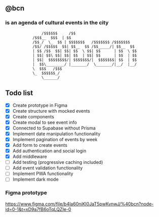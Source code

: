 ## @bcn

### is an agenda of cultural events in the city

                    /$$$$$$     /$$
                /$$$__  $$$  | $$
                /$$_/  \_  $$ | $$$$$$$   /$$$$$$$ /$$$$$$$
                /$$/ /$$$$$  $$| $$__  $$ /$$_____/| $$__  $$
                | $$ /$$  $$| $$| $$  \ $$| $$      | $$  \ $$
                | $$| $$\ $$| $$| $$  | $$| $$      | $$  | $$
                | $$|  $$$$$$$$/| $$$$$$$/|  $$$$$$$| $$  | $$
                |  $$\________/ |_______/  \_______/|__/  |__/
                \  $$$   /$$$
                \_  $$$$$$_/
                    \______/

## Todo list

- [x] Create prototype in Figma
- [x] Create structure with mocked events
- [x] Create components
- [x] Create modal to see event info
- [x] Connected to Supabase without Prisma
- [x] Implement date manipulation functionality
- [x] Implement pagination of events by week
- [x] Add form to create events
- [x] Add authentication and social login
- [x] Add middleware
- [ ] Add testing (progressive caching included)
- [ ] Add event validation functionality
- [ ] Implement PWA functionality
- [ ] Implement dark mode

### Figma prototype

https://www.figma.com/file/b4la60niKI0JaT5pwKvnwJ/%40bcn?node-id=0-1&t=xD9a7fB6oTqLQZIe-0
